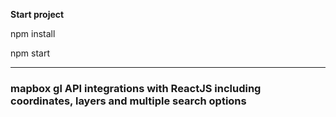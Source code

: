 **Start project**

npm install

npm start

---

### mapbox gl API integrations with ReactJS including coordinates, layers and multiple search options

